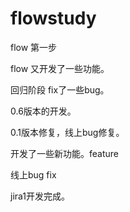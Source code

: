 # flowstudy

flow 第一步

flow 又开发了一些功能。

回归阶段 fix了一些bug。

0.6版本的开发。

0.1版本修复，线上bug修复。

开发了一些新功能。feature

线上bug fix

jira1开发完成。